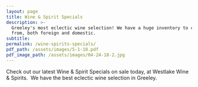 ```yaml
---
layout: page
title: Wine & Spirit Specials
description: >-
  Greeley's most eclectic wine selection! We have a huge inventory to choose
  from, both foreign and domestic.
subtitle:
permalink: /wine-spirits-specials/
pdf_path: /assets/images/5-1-18.pdf
pdf_image_path: /assets/images/04-24-18-2.jpg
---
```


Check out our latest Wine & Spirit Specials on sale today, at Westlake Wine & Spirits.  We have the best eclectic wine selection in Greeley.